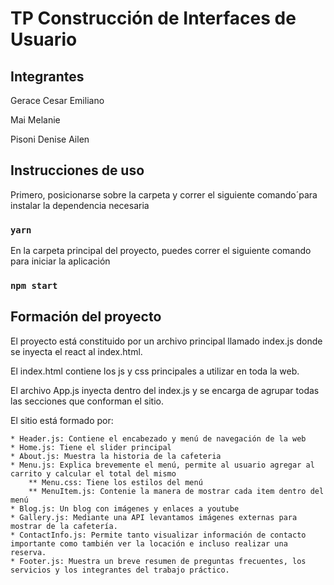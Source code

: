 # TP Construcción de Interfaces de Usuario

## Integrantes

Gerace Cesar Emiliano

Mai Melanie

Pisoni Denise Ailen

## Instrucciones de uso

Primero, posicionarse sobre la carpeta <react> y correr el siguiente comando´para instalar la dependencia necesaria

### `yarn`

En la carpeta principal del proyecto, puedes correr el siguiente comando para iniciar la aplicación

### `npm start`

## Formación del proyecto

El proyecto está constituido por un archivo principal llamado index.js donde se inyecta el react al index.html.

El index.html contiene los js y css principales a utilizar en toda la web.

El archivo App.js inyecta dentro del index.js y se encarga de agrupar todas las secciones que conforman el sitio.

El sitio está formado por:

    * Header.js: Contiene el encabezado y menú de navegación de la web
    * Home.js: Tiene el slider principal 
    * About.js: Muestra la historia de la cafeteria
    * Menu.js: Explica brevemente el menú, permite al usuario agregar al carrito y calcular el total del mismo
        ** Menu.css: Tiene los estilos del menú
        ** MenuItem.js: Contenie la manera de mostrar cada item dentro del menú
    * Blog.js: Un blog con imágenes y enlaces a youtube
    * Gallery.js: Mediante una API levantamos imágenes externas para mostrar de la cafetería.
    * ContactInfo.js: Permite tanto visualizar información de contacto importante como también ver la locación e incluso realizar una reserva.
    * Footer.js: Muestra un breve resumen de preguntas frecuentes, los servicios y los integrantes del trabajo práctico.
    